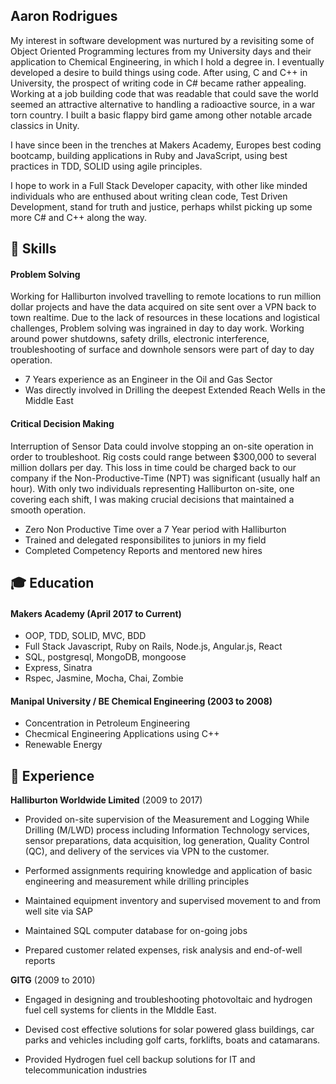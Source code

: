 ## Aaron Rodrigues

My interest in software development was nurtured by a revisiting some of Object Oriented Programming lectures from my University days and their application to Chemical Engineering, in which I hold a degree in. I eventually developed a desire to build things using code. After using, C and C++ in University, the prospect of writing code in C# became rather appealing. Working at a job building code that was readable that could save the world seemed an attractive alternative to handling a radioactive source, in a war torn country. I built a basic flappy bird game among other notable arcade classics in Unity. 

I have since been in the trenches at Makers Academy, Europes best coding bootcamp, building applications in Ruby and JavaScript, using best practices in TDD, SOLID using agile principles.

I hope to work in a Full Stack Developer capacity, with other like minded individuals who are enthused about writing clean code, Test Driven Development, stand for truth and justice, perhaps whilst picking up some more C# and C++ along the way.

## :book: <a name="skills">Skills</a>

#### Problem Solving

Working for Halliburton involved travelling to remote locations to run million dollar projects and have the data acquired on site sent over a VPN back to town realtime. Due to the lack of resources in these locations and logistical challenges, Problem solving was ingrained in day to day work. Working around power shutdowns, safety drills, electronic interference, troubleshooting of surface and downhole sensors were part of day to day operation.

- 7 Years experience as an Engineer in the Oil and Gas Sector
- Was directly involved in Drilling the deepest Extended Reach Wells in the Middle East

#### Critical Decision Making

Interruption of Sensor Data could involve stopping an on-site operation in order to troubleshoot. Rig costs could range between $300,000 to several million dollars per day. This loss in time could be charged back to our company if the Non-Productive-Time (NPT) was significant (usually half an hour). With only two individuals representing Halliburton on-site, one covering each shift, I was making crucial decisions that maintained a smooth operation.

- Zero Non Productive Time over a 7 Year period with Halliburton
- Trained and delegated responsibilites to juniors in my field
- Completed Competency Reports and mentored new hires


## :mortar_board: <a name="education">Education</a>

#### Makers Academy (April 2017 to Current)

- OOP, TDD, SOLID, MVC, BDD
- Full Stack Javascript, Ruby on Rails, Node.js, Angular.js, React
- SQL, postgresql, MongoDB, mongoose
- Express, Sinatra
- Rspec, Jasmine, Mocha, Chai, Zombie

#### Manipal University / BE Chemical Engineering (2003 to 2008)

- Concentration in Petroleum Engineering
- Checmical Engineering Applications using C++
- Renewable Energy

## :school: <a name="experience">Experience</a>

**Halliburton Worldwide Limited** (2009 to 2017)  

- Provided on-site supervision of the Measurement and Logging While Drilling (M/LWD)
  process including Information Technology services, sensor preparations, data
  acquisition, log generation, Quality Control (QC), and delivery of the services via VPN to
  the customer.

- Performed assignments requiring knowledge and application of basic engineering and
  measurement while drilling principles

- Maintained equipment inventory and supervised movement to and from well site via SAP

- Maintained SQL computer database for on-going jobs

- Prepared customer related expenses, risk analysis and end-of-well reports

**GITG** (2009 to 2010)   

- Engaged in designing and troubleshooting photovoltaic and hydrogen fuel cell systems for
  clients in the MIddle East.

- Devised cost effective solutions for solar powered glass buildings, car parks and vehicles
  including golf carts, forklifts, boats and catamarans.

- Provided Hydrogen fuel cell backup solutions for IT and telecommunication industries
